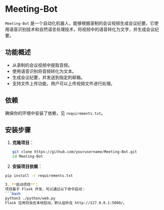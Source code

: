 # Meeting-Bot

`Meeting-Bot` 是一个自动化机器人，能够根据录制的会议视频生成会议纪要。它使用语音识别技术和自然语言处理技术，将视频中的语音转化为文字，并生成会议纪要。

## 功能概述

- 从录制的会议视频中提取音频。
- 使用语音识别将音频转化为文本。
- 生成会议纪要，并发送到指定的邮箱。
- 支持文件上传功能，用户可以上传视频文件进行处理。

## 依赖

确保你的环境中安装了依赖，见 `requirements.txt`。

## 安装步骤

1. **克隆项目**：
   ```bash
   git clone https://github.com/yourusername/Meeting-Bot.git
   cd Meeting-Bot

2. **安装项目依赖**：
  ```bash
  pip install -r requirements.txt

3. **启动项目**：
项目基于 Flask 开发，可以通过以下命令启动：
  ```bash
  python3 ./python/web.py
Flask 应用将会在本地启动，默认监听在 http://127.0.0.1:5000/。
